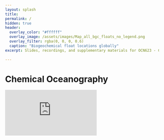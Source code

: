 ```yaml
---
layout: splash
title:  
permalink: /
hidden: true
header:
  overlay_color: "#ffffff"
  overlay_image: /assets/images/Map_all_bgc_floats_no_legend.png
  overlay_filter: rgba(0, 0, 0, 0.6)
  caption: "Biogeochemical float locations globally"
excerpt: Slides, recordings, and supplementary materials for OCN623 - Chemical Oceanography at the University of Hawaiʻi at Mānoa
  
---
```

# Chemical Oceanography

<embed src="https://sethbushinsky.github.io/OCN623_Chemical_Oceanography/assets/images/OCN_623_Syllabus_2025_v1.pdf" type="application/pdf" />
